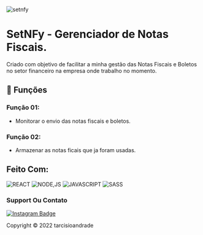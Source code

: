 
![setnfy](https://user-images.githubusercontent.com/61153830/172717004-320197e8-3b23-4fc8-ad26-e05cda375ced.png)
# SetNFy - Gerenciador de Notas Fiscais.


Criado com objetivo de facilitar a minha gestão das Notas Fiscais e Boletos no setor financeiro na empresa onde trabalho no momento.

## [](https://github.com/iuricode/readme-template/blob/main/README-repository/LuanderFarias.md#-fun%C3%A7oes-opcional)🔧  Funções

### [](https://github.com/iuricode/readme-template/blob/main/README-repository/LuanderFarias.md#fun%C3%A7%C3%A3o-01)Função 01:

-   Monitorar o envio das notas fiscais e boletos.

### [](https://github.com/iuricode/readme-template/blob/main/README-repository/LuanderFarias.md#fun%C3%A7%C3%A3o-02)Função 02:

-   Armazenar as notas ficais que ja foram usadas.


## [](https://github.com/iuricode/readme-template/blob/main/README-repository/LuanderFarias.md#feito-com)Feito Com:


![REACT](https://img.shields.io/badge/React-20232A?style=for-the-badge&logo=react&logoColor=61DAFB) ![NODE,JS](https://img.shields.io/badge/Node.js-43853D?style=for-the-badge&logo=node.js&logoColor=white) ![JAVASCRIPT](https://img.shields.io/badge/JavaScript-F7DF1E?style=for-the-badge&logo=javascript&logoColor=black) ![SASS](https://img.shields.io/badge/Sass-CC6699?style=for-the-badge&logo=sass&logoColor=white) 

### [](https://github.com/iuricode/readme-template/blob/main/README-repository/LuanderFarias.md#support-ou-contato)Support Ou Contato

[![Instagram Badge](https://img.shields.io/badge/Gmail-D14836?style=for-the-badge&logo=gmail&logoColor=white)](mailto:tarcisioandrade016@gmail.com)  

Copyright © 2022 tarcisioandrade
